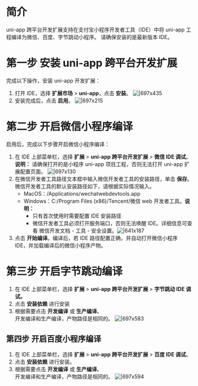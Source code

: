 # 简介
uni-app 跨平台开发扩展支持在支付宝小程序开发者工具（IDE）中将 uni-app 工程编译为微信、百度、字节跳动小程序。 请确保安装的是最新版本 IDE。

# 第一步 安装 uni-app 跨平台开发扩展
完成以下操作，安装 uni-app 开发扩展： 

1. 打开 IDE，选择 **扩展市场** > **uni-app**，点击 **安装**。
![|697x435](https://gw.alipayobjects.com/zos/skylark-tools/public/files/2c7bad3b2e98e7d0e46a1e35f11cdfea.jpeg?x-oss-process=image/resize,w_1500#align=left&display=inline&height=450&margin=%5Bobject%20Object%5D&originHeight=937&originWidth=1500&status=done&style=none&width=720)
1. 安装完成后，点击 **启用**。
![|697x215](https://gw.alipayobjects.com/zos/skylark-tools/public/files/ac244999cdc8bb7c7c7a92b1b8f47ce2.jpeg#align=left&display=inline&height=222&margin=%5Bobject%20Object%5D&originHeight=380&originWidth=1230&status=done&style=none&width=720)

# 第二步 开启微信小程序编译
启用后，完成以下步骤开启微信小程序编译：

1. 在 IDE 上部菜单栏，选择 **扩展** > **uni-app 跨平台开发扩展** > **微信 IDE 调试**。<br/>
**说明：** 请确保打开的是小程序 uni-app 项目工程，否则无法打开 uni-app 扩展配置页面。
![|697x130](https://cdn.nlark.com/yuque/0/2021/png/179989/1625552782936-3cd6ee5f-1a30-44a3-adb6-19a1a58ea623.png#align=left&display=inline&height=306&margin=%5Bobject%20Object%5D&name=1581329759305-14dc7c2f-81b9-4b4a-930f-36c0f03fd26f.png&originHeight=306&originWidth=1638&size=260892&status=done&style=none&width=1638)
1. 在微信开发者工具路径文本框中输入微信开发者工具的安装路径，单击 **保存**。 微信开发者工具的默认安装路径如下，请根据实际情况输入。
   - MacOS：/Applications/wechatwebdevtools.app
   - Windows：C:/Program Files (x86)/Tencent/微信 web 开发者工具。**说明：**
      - 只有首次使用时需要配置 IDE 安装路径
      - 微信开发者工具必须打开服务端口，否则无法唤醒 IDE。详细信息可查看 微信开发文档 - 工具 - 安全设置。![|641x187](https://cdn.nlark.com/yuque/0/2021/png/179989/1625552800860-2f96437a-1734-4970-9192-b1c647217ac2.png#align=left&display=inline&height=556&margin=%5Bobject%20Object%5D&name=1581329863986-f629796e-b5fd-4baa-b1cc-b402f51ecf7f.png&originHeight=556&originWidth=1908&size=220332&status=done&style=none&width=1908)
3. 点击 **开始编译**。编译后，若 IDE 路径配置正确，并自动打开微信小程序 IDE，并加载编译后的微信小程序产物。

# 第三步 开启字节跳动编译

1. 在 IDE 上部菜单栏，选择 **扩展** > **uni-app 跨平台开发扩展** > **字节跳动 IDE 调试。**
1. 点击 **安装依赖** 进行安装
1. 根据需要点击 **开发编译** 或 **生产编译**。<br/>
开发编译和生产编译，产物路径是相同的。
![|697x583](https://cdn.nlark.com/yuque/0/2021/png/179989/1625552825548-3cd3d397-820a-423f-a61e-a8907021f32f.png#align=left&display=inline&height=1422&margin=%5Bobject%20Object%5D&name=1581330081577-d8606edf-fb73-44ce-9b5f-7a257bffa5f9.png&originHeight=1422&originWidth=1702&size=333431&status=done&style=none&width=1702)

## 第四步 开启百度小程序编译

1. 在 IDE 上部菜单栏，选择 **扩展** > **uni-app 跨平台开发扩展** > **百度 IDE 调试**。
1. 点击 **安装依赖** 进行安装。
1. 根据需要点击 **开发编译** 或 **生产编译**。<br/>
开发编译和生产编译，产物路径是相同的。 
![|697x594](http://mdn.alipayobjects.com/afts/img/A*rM4GSr9-op4AAAAAAAAAAAAAAa8wAA/original?bz=openpt_doc&t=_voN5jdGwdYWiyHig7yk0QAAAABkMK8AAAAA#align=left&display=inline&height=1125&margin=%5Bobject%20Object%5D&originHeight=1125&originWidth=1320&status=done&style=none&width=1320) 
